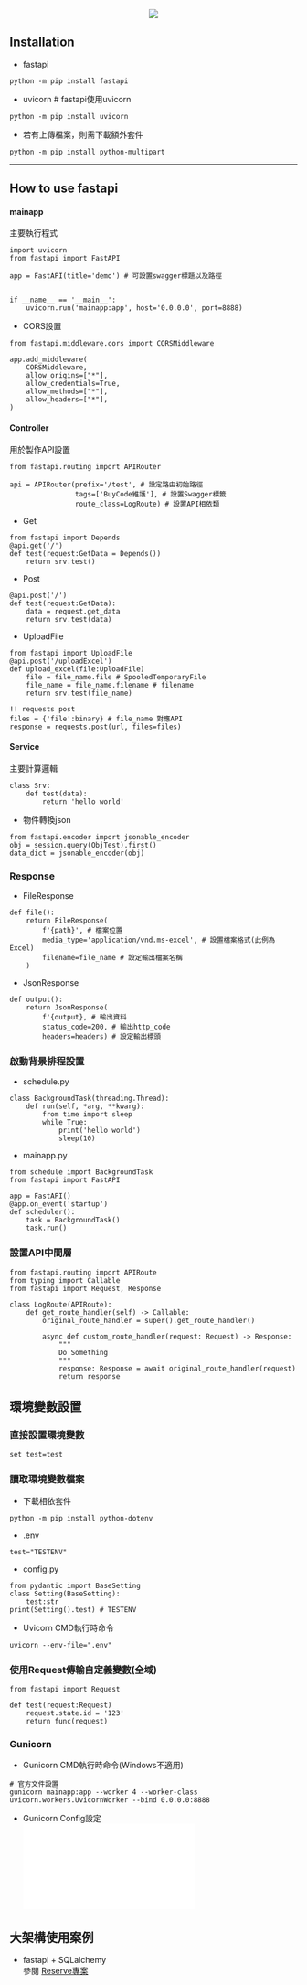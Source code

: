 <p align='center'>
    <img src='https://fastapi.tiangolo.com/img/logo-margin/logo-teal.png'/>
</p>

## Installation
- fastapi
```
python -m pip install fastapi
```
- uvicorn # fastapi使用uvicorn
```
python -m pip install uvicorn
```
- 若有上傳檔案，則需下載額外套件
```
python -m pip install python-multipart
```
--------------------------------------------------
## How to use fastapi
#### mainapp  
主要執行程式
```
import uvicorn
from fastapi import FastAPI

app = FastAPI(title='demo') # 可設置swagger標題以及路徑


if __name__ == '__main__':
    uvicorn.run('mainapp:app', host='0.0.0.0', port=8888)
```
- CORS設置
```
from fastapi.middleware.cors import CORSMiddleware

app.add_middleware(
    CORSMiddleware, 
    allow_origins=["*"],
    allow_credentials=True,
    allow_methods=["*"],
    allow_headers=["*"],
)

```
#### Controller  
用於製作API設置
```
from fastapi.routing import APIRouter

api = APIRouter(prefix='/test', # 設定路由初始路徑
                tags=['BuyCode維護'], # 設置Swagger標籤
                route_class=LogRoute) # 設置API相依類
```

- Get
```
from fastapi import Depends
@api.get('/')
def test(request:GetData = Depends())
    return srv.test()
```
- Post
```
@api.post('/')
def test(request:GetData):
    data = request.get_data
    return srv.test(data)
```
- UploadFile
```
from fastapi import UploadFile
@api.post('/uploadExcel')
def upload_excel(file:UploadFile)
    file = file_name.file # SpooledTemporaryFile
    file_name = file_name.filename # filename
    return srv.test(file_name)

!! requests post
files = {'file':binary} # file_name 對應API
response = requests.post(url, files=files)
```

#### Service  
主要計算邏輯
```
class Srv:
    def test(data):
        return 'hello world'
```
- 物件轉換json
```
from fastapi.encoder import jsonable_encoder
obj = session.query(ObjTest).first()
data_dict = jsonable_encoder(obj)
```
### Response
- FileResponse
```
def file():
    return FileResponse(
        f'{path}', # 檔案位置
        media_type='application/vnd.ms-excel', # 設置檔案格式(此例為Excel)
        filename=file_name # 設定輸出檔案名稱
    )
```
- JsonResponse
```
def output():
    return JsonResponse(
        f'{output}, # 輸出資料
        status_code=200, # 輸出http_code
        headers=headers) # 設定輸出標頭
```
### 啟動背景排程設置
- schedule.py
```
class BackgroundTask(threading.Thread):
    def run(self, *arg, **kwarg):
        from time import sleep
        while True:
            print('hello world')
            sleep(10)
```
- mainapp.py
```
from schedule import BackgroundTask
from fastapi import FastAPI

app = FastAPI()
@app.on_event('startup')
def scheduler():
    task = BackgroundTask()
    task.run()
```
### 設置API中間層
```
from fastapi.routing import APIRoute
from typing import Callable
from fastapi import Request, Response

class LogRoute(APIRoute):
    def get_route_handler(self) -> Callable:
        original_route_handler = super().get_route_handler()

        async def custom_route_handler(request: Request) -> Response:
            """
            Do Something
            """
            response: Response = await original_route_handler(request)
            return response
```
## 環境變數設置
###  直接設置環境變數
```
set test=test
```
### 讀取環境變數檔案
- 下載相依套件
```
python -m pip install python-dotenv
```
- .env
```
test="TESTENV"
```
- config.py
```
from pydantic import BaseSetting
class Setting(BaseSetting):
    test:str
print(Setting().test) # TESTENV
```
- Uvicorn CMD執行時命令
```
uvicorn --env-file=".env"
```

### 使用Request傳輸自定義變數(全域)
```
from fastapi import Request

def test(request:Request)
    request.state.id = '123'
    return func(request)
```

### Gunicorn 
- Gunicorn CMD執行時命令(Windows不適用)
```
# 官方文件設置
gunicorn mainapp:app --worker 4 --worker-class uvicorn.workers.UvicornWorker --bind 0.0.0.0:8888
```
- Gunicorn Config設定  
![gunicorn.conf.py](/gunicorn.conf.py)

## 大架構使用案例
- fastapi + SQLalchemy  
參閱 [Reserve專案](https://github.com/OwOY/side_project/tree/main/reserve) 
